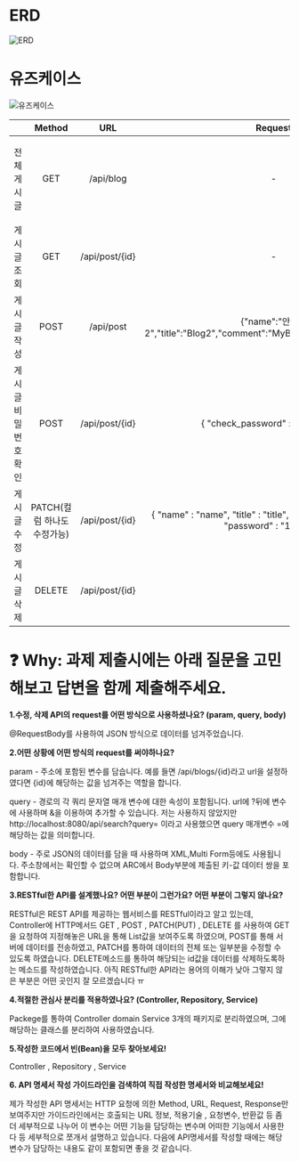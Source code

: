 # ERD
![ERD](https://user-images.githubusercontent.com/66781422/186660075-ff268a2d-432e-4bf1-9076-ccbcf800349c.JPG)


# 유즈케이스
![유즈케이스](https://user-images.githubusercontent.com/66781422/185340535-6fc11ffc-0dde-4d21-8c63-341abbf39460.jpg)


|                       | Method |       URL      |                                            Request                                           |                                                                                                                                                                                                                                        Response                                                                                                                                                                                                                                        |
|-----------------------|:------:|:--------------:|:--------------------------------------------------------------------------------------------:|:--------------------------------------------------------------------------------------------------------------------------------------------------------------------------------------------------------------------------------------------------------------------------------------------------------------------------------------------------------------------------------------------------------------------------------------------------------------------------------------:|
| 전체 게시글 | GET    | /api/blog      | -                                                                                            |  {"createdAt": "2022-08-18T14:55:28.779275",                "id": 3,             "name": "안진우",                                                                 "title":"Blog"},{"createdAt": "2022-08-18T05:31:04.293865","id": 2,"name": "안진우","title": "Blog"} |
| 게시글 조회           | GET    | /api/post/{id} | -                                                                                            | {"createdAt": "2022-08-18T12:33:42.894199","name": "안진우","title": "Blog","comment": "MyBlog"}|                                                                                                                                                                                         
| 게시글 작성           | POST   | /api/post      | {"name":"안진우2","title":"Blog2","comment":"MyBlog2","password":"1234"} |{"createdAt": "2022-08-18T14:57:38.4942788","id": 4,"name": "안진우2",\"title": "Blog2"}|
| 게시글 비밀번호 확인  | POST   | /api/post/{id} | { "check_password" :"password" }                                                       |비밀번호가 일치합니다.                                                               
| 게시글 수정           | PATCH(컬럼 하나도 수정가능)    | /api/post/{id} | {   "name" : "name",   "title" : "title",   "comment" : "comment",   "password" : "12345"  }    | 수정되었습니다.                                                                                     |
| 게시글 삭제           | DELETE | /api/post/{id} |                    |             id 번째 게시물이 삭제되었습니다.                                                 |


# ❓ **Why: 과제 제출시에는 아래 질문을 고민해보고 답변을 함께 제출해주세요.**

**1.수정, 삭제 API의 request를 어떤 방식으로 사용하셨나요? (param, query, body)**

@RequestBody를 사용하여 JSON 방식으로 데이터를 넘겨주었습니다.

**2.어떤 상황에 어떤 방식의 request를 써야하나요?**

param - 주소에 포함된 변수를 담습니다. 예를 들면 /api/blogs/{id}라고 url을 설정하였다면 {id}에 해당하는 값을 넘겨주는 역할을 합니다.

query - 경로의 각 쿼리 문자열 매개 변수에 대한 속성이 포함됩니다. url에 ?뒤에 변수에 사용하며 &을 이용하여 추가할 수 있습니다. 저는 사용하지 않았지만 http://localhost:8080/api/search?query= 이라고 사용했으면 query 매개변수 =에 해당하는 값을 의미합니다.

body - 주로 JSON의 데이터를 담을 때 사용하며 XML,Multi Form등에도 사용됩니다. 주소창에서는 확인할 수 없으며 ARC에서 Body부분에 제출된 키-값 데이터 쌍을 포함합니다.
   
**3.RESTful한 API를 설계했나요? 어떤 부분이 그런가요? 어떤 부분이 그렇지 않나요?**

RESTful은 REST API를 제공하는 웹서비스를 RESTful이라고 알고 있는데,
Controller에 HTTP메서드 GET , POST , PATCH(PUT) , DELETE 를 사용하여 GET을 요청하여 지정해놓은 URL을 통해 List값을 보여주도록 하였으며, POST를 통해 서버에 데이터를 전송하였고, PATCH를 통하여 데이터의 전체 또는 일부분을 수정할 수 있도록 하였습니다. DELETE메소드를 통하여 해당되는 id값을 데이터를 삭제하도록하는 메소드를 작성하였습니다.
아직 RESTful한 API라는 용어의 이해가 낮아 그렇지 않은 부분은 어떤 곳인지 잘 모르겠습니다 ㅠ

**4.적절한 관심사 분리를 적용하였나요? (Controller, Repository, Service)**

Packege를 통하여 Controller domain Service 3개의 패키지로 분리하였으며, 그에 해당하는 클래스를 분리하여 사용하였습니다.


**5.작성한 코드에서 빈(Bean)을 모두 찾아보세요!**

Controller , Repository , Service

**6. API 명세서 작성 가이드라인을 검색하여 직접 작성한 명세서와 비교해보세요!**

제가 작성한 API 명세서는 HTTP 요청에 의한 Method, URL, Request, Response만 보여주지만 가이드라인에서는 
호출되는 URL 정보, 적용기술 , 요청변수, 반환값 등 좀 더 세부적으로 나누어 이 변수는 어떤 기능을 담당하는 변수며 어떠한 기능에서 사용한다 등 세부적으로 쪼개서 설명하고 있습니다. 다음에 API명세서를 작성할 때에는 해당 변수가 담당하는 내용도 같이 포함되면 좋을 것 같습니다.
